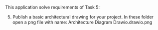 
This application solve requirements of Task 5:

5) Publish a basic architectural drawing for your project.
    In these folder open a png file with name: Architecture Diagram Drawio.drawio.png


